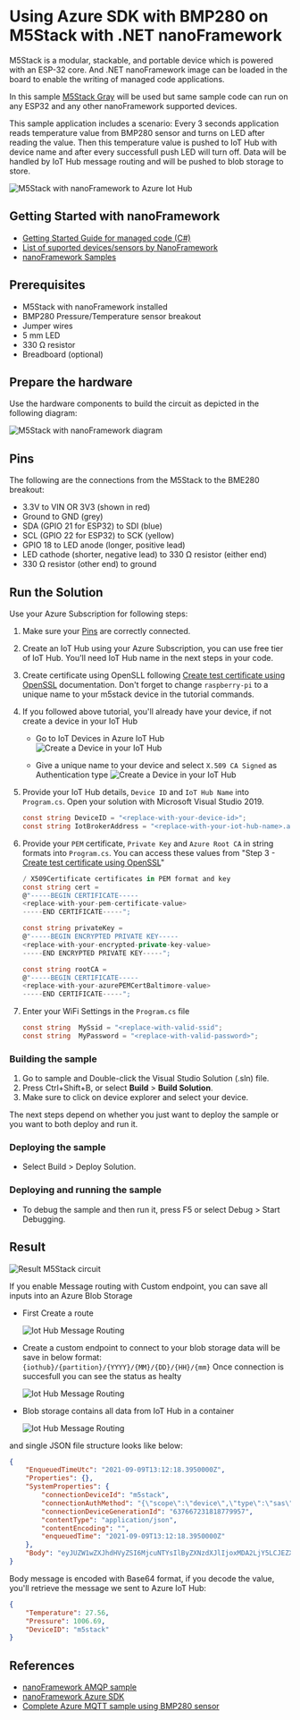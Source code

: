 # Using Azure SDK with BMP280 on M5Stack with .NET nanoFramework

M5Stack is a modular, stackable, and portable device which is powered with an ESP-32 core. And .NET nanoFramework image can be loaded in the board to enable the writing of managed code applications.

In this sample [M5Stack Gray](https://docs.m5stack.com/en/core/gray) will be used but same sample code can run on any ESP32 and  any other nanoFramework supported devices.

This sample application includes a scenario:
Every 3 seconds application reads temperature value from BMP280 sensor and turns on LED after reading the value. Then this temperature value is pushed to IoT Hub with device name and after every successfull push LED will turn off. Data will be handled by IoT Hub message routing and will be pushed to blob storage to store.

![M5Stack with nanoFramework to Azure Iot Hub](images/M5Stack-Azure-flow.png)

## Getting Started with nanoFramework

* [Getting Started Guide for managed code (C#)](https://docs.nanoframework.net/content/getting-started-guides/getting-started-managed.html)
* [List of suported devices/sensors by NanoFramework](https://github.com/nanoframework/nanoFramework.Azure.Devices)
* [nanoFramework Samples](https://github.com/nanoframework/Samples)

## Prerequisites

* M5Stack with nanoFramework installed
* BMP280 Pressure/Temperature sensor breakout
* Jumper wires
* 5 mm LED
* 330 Ω resistor
* Breadboard (optional)

## Prepare the hardware

Use the hardware components to build the circuit as depicted in the following diagram:

![M5Stack with nanoFramework diagram](images/M5Stack-BMP280_bb.png)

## Pins

The following are the connections from the M5Stack to the BME280 breakout:

* 3.3V to VIN OR 3V3 (shown in red)
* Ground to GND (grey)
* SDA (GPIO 21 for ESP32) to SDI (blue)
* SCL (GPIO 22 for ESP32) to SCK (yellow)
* GPIO 18 to LED anode (longer, positive lead)
* LED cathode (shorter, negative lead) to 330 Ω resistor (either end)
* 330 Ω resistor (other end) to ground

## Run the Solution

Use your Azure Subscription for following steps:

1. Make sure your [Pins](#-Pins) are correctly connected.
2. Create an IoT Hub using your Azure Subscription, you can use free tier of IoT Hub. You'll need IoT Hub name in the next steps in your code.

3. Create certificate using OpenSLL following [Create test certificate using OpenSSL](create-certificate.md) documentation. Don't forget to change `raspberry-pi` to a unique name to your m5stack device in the tutorial commands.

4. If you followed above tutorial, you'll already have your device, if not create a device in your IoT Hub

    * Go to IoT Devices in Azure IoT Hub
    ![Create a Device in your IoT Hub](images/iot-hub-create-iot-device-1.png)

    * Give a unique name to your device and select `X.509 CA Signed` as Authentication type
    ![Create a Device in your IoT Hub](images/iot-hub-create-iot-device-2.png)

5. Provide your IoT Hub details, `Device ID` and `IoT Hub Name` into `Program.cs`. Open your solution with Microsoft Visual Studio 2019.

    ```csharp
    const string DeviceID = "<replace-with-your-device-id>";
    const string IotBrokerAddress = "<replace-with-your-iot-hub-name>.azure-devices.net";
    ```

6. Provide your `PEM` certificate, `Private Key` and `Azure Root CA` in string formats into  `Program.cs`. You can access these values from "Step 3 - [Create test certificate using OpenSSL](create-certificate.md)"

    ```csharp
    / X509Certificate certificates in PEM format and key
    const string cert =
    @"-----BEGIN CERTIFICATE-----
    <replace-with-your-pem-certificate-value>
    -----END CERTIFICATE-----";

    const string privateKey =
    @"-----BEGIN ENCRYPTED PRIVATE KEY-----
    <replace-with-your-encrypted-private-key-value>
    -----END ENCRYPTED PRIVATE KEY-----";

    const string rootCA =
    @"-----BEGIN CERTIFICATE-----
    <replace-with-your-azurePEMCertBaltimore-value>
    -----END CERTIFICATE-----";
    ```

7. Enter your WiFi Settings in the `Program.cs` file

    ```csharp
    const string  MySsid = "<replace-with-valid-ssid";
    const string  MyPassword = "<replace-with-valid-password>";
    ```

### Building the sample

1. Go to sample and Double-click the Visual Studio Solution (.sln) file.
2. Press Ctrl+Shift+B, or select **Build** \> **Build Solution**.
3. Make sure to click on device explorer and select your device.

The next steps depend on whether you just want to deploy the sample or you want to both deploy and run it.

### Deploying the sample

* Select Build > Deploy Solution.

### Deploying and running the sample

* To debug the sample and then run it, press F5 or select Debug >  Start Debugging.

## Result

![Result M5Stack circuit](images/M5Stack-BMP280_integration.png)

If you enable Message routing with Custom endpoint, you can save all inputs into an Azure Blob Storage

* First Create a route

    ![Iot Hub Message Routing](images/iot-hub-message-routing-1.png)

* Create a custom endpoint to connect to your blob storage data will be save in below format:
`{iothub}/{partition}/{YYYY}/{MM}/{DD}/{HH}/{mm}` Once connection is succesfull you can see the status as healty

    ![Iot Hub Message Routing](images/iot-hub-message-routing-2.png)

* Blob storage contains all data from IoT Hub in a container

    ![Iot Hub Message Routing](images/iot-hub-message-routing-3.png)

and single JSON file structure looks like below:

```json
{
    "EnqueuedTimeUtc": "2021-09-09T13:12:18.3950000Z",
    "Properties": {},
    "SystemProperties": {
        "connectionDeviceId": "m5stack",
        "connectionAuthMethod": "{\"scope\":\"device\",\"type\":\"sas\",\"issuer\":\"iothub\",\"acceptingIpFilterRule\":null}",
        "connectionDeviceGenerationId": "637667231818779957",
        "contentType": "application/json",
        "contentEncoding": "",
        "enqueuedTime": "2021-09-09T13:12:18.3950000Z"
    },
    "Body": "eyJUZW1wZXJhdHVyZSI6MjcuNTYsIlByZXNzdXJlIjoxMDA2LjY5LCJEZXZpY2VJRCI6Im01c3RhY2sifQ=="
}
```

Body message is encoded with Base64 format, if you decode the value, you'll retrieve the message we sent to Azure IoT Hub:

```json
{
    "Temperature": 27.56,
    "Pressure": 1006.69,
    "DeviceID": "m5stack"
}
```

## References

* [nanoFramework AMQP sample](https://github.com/nanoframework/Samples/tree/main/samples/AMQP)
* [nanoFramework Azure SDK](https://github.com/nanoframework/nanoFramework.Azure.Devices)
* [Complete Azure MQTT sample using BMP280 sensor](https://github.com/nanoframework/Samples/tree/main/samples/AzureMQTTTwinsBMP280Sleep)
